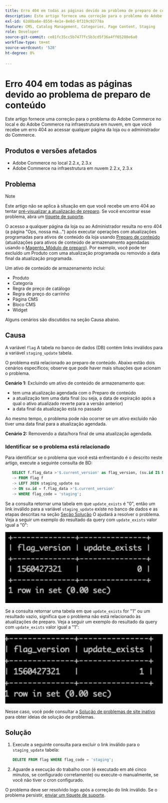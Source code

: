 ```yaml
---
title: Erro 404 em todas as páginas devido ao problema de preparo de conteúdo
description: Este artigo fornece uma correção para o problema do Adobe Commerce no local e do Adobe Commerce na infraestrutura em nuvem, em que você recebe um erro 404 ao acessar qualquer página da loja ou o administrador do Commerce.
exl-id: 62d8ba6e-8550-4e1e-8e8d-8f319c92778a
feature: CMS, Catalog Management, Categories, Page Content, Staging
role: Developer
source-git-commit: ce81fc35cc5b7477fc5b3cd5f36a4ff65280e6a0
workflow-type: tm+mt
source-wordcount: '528'
ht-degree: 0%

---
```


# Erro 404 em todas as páginas devido ao problema de preparo de conteúdo

Este artigo fornece uma correção para o problema do Adobe Commerce no local e do Adobe Commerce na infraestrutura em nuvem, em que você recebe um erro 404 ao acessar qualquer página da loja ou o administrador do Commerce.

## Produtos e versões afetados

* Adobe Commerce no local 2.2.x, 2.3.x
* Adobe Commerce na infraestrutura em nuvem 2.2.x, 2.3.x

## Problema

>[!NOTE]
>
>Este artigo não se aplica à situação em que você recebe um erro 404 ao tentar [pré-visualizar a atualização de preparo](https://docs.magento.com/user-guide/cms/content-staging-scheduled-update.html#preview-the-scheduled-change). Se você encontrar esse problema, abra um [tíquete de suporte](/help/help-center-guide/help-center/magento-help-center-user-guide.md#submit-ticket).

O acesso a qualquer página da loja ou ao Administrador resulta no erro 404 (a página &quot;Ops, nossa má...&quot;) após executar operações com atualizações programadas para ativos de conteúdo da loja usando [Preparo de conteúdo](https://experienceleague.adobe.com/docs/commerce-admin/content-design/staging/content-staging.html) (atualizações para ativos de conteúdo de armazenamento agendadas usando o [Magento\_Módulo de preparo](https://developer.adobe.com/commerce/php/module-reference/)). Por exemplo, você pode ter excluído um Produto com uma atualização programada ou removido a data final da atualização programada.

Um ativo de conteúdo de armazenamento inclui:

* Produto
* Categoria
* Regra de preço de catálogo
* Regra de preço do carrinho
* Página CMS
* Bloco CMS
* Widget

Alguns cenários são discutidos na seção Causa abaixo.

## Causa

A variável `flag` A tabela no banco de dados (DB) contém links inválidos para a variável `staging_update` tabela.

O problema está relacionado ao preparo de conteúdo. Abaixo estão dois cenários específicos; observe que pode haver mais situações que acionam o problema.

**Cenário 1:** Excluindo um ativo de conteúdo de armazenamento que:

* tem uma atualização agendada com o Preparo de conteúdo
* a atualização tem uma data final (ou seja, a data de expiração após a qual o ativo atualizado reverte para a versão anterior)
* a data final da atualização está no passado

Ao mesmo tempo, o problema pode não ocorrer se um ativo excluído não tiver uma data final para a atualização agendada.

**Cenário 2:** Removendo a data/hora final de uma atualização agendada.

### Identificar se o problema está relacionado

Para identificar se o problema que você está enfrentando é o descrito neste artigo, execute a seguinte consulta de BD:

```sql
   SELECT f.flag_data >'$.current_version' as flag_version, (su.id IS NOT NULL) as update_exists
   -> FROM flag f
   -> LEFT JOIN staging_update su
   -> ON su.id = f.flag_data >'$.current_version'
   -> WHERE flag_code = 'staging';
```

Se a consulta retornar uma tabela em que `update_exists` é &quot;0&quot;, então um link inválido para a variável `staging_update` existe no banco de dados e as etapas descritas na seção [Seção Solução](#solution) O ajudará a resolver o problema. Veja a seguir um exemplo do resultado da query com `update_exists` valor igual a &quot;0&quot;:

![update_exists_0.png](assets/update_exists_0.png)

Se a consulta retornar uma tabela em que `update_exists` for &quot;1&quot; ou um resultado vazio, significa que o problema não está relacionado às atualizações de preparo. Veja a seguir um exemplo do resultado da query com `update_exists` valor igual a &quot;1&quot;:

![updates_exist_1.png](assets/updates_exist_1.png)

Nesse caso, você pode consultar a [Solução de problemas de site inativo](/help/troubleshooting/site-down-or-unresponsive/magento-site-down-troubleshooter.md) para obter ideias de solução de problemas.

## Solução

1. Execute a seguinte consulta para excluir o link inválido para o `staging_update` tabela:

   ```sql
   DELETE FROM flag WHERE flag_code = 'staging';
   ```

1. Aguarde a execução do trabalho cron (é executado em até cinco minutos, se configurado corretamente) ou execute-o manualmente, se você não tiver o cron configurado.

O problema deve ser resolvido logo após a correção do link inválido. Se o problema persistir, [enviar um tíquete de suporte](/help/help-center-guide/help-center/magento-help-center-user-guide.md#submit-ticket).
